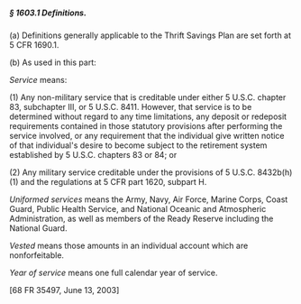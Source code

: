 ##### § 1603.1 Definitions. #####

(a) Definitions generally applicable to the Thrift Savings Plan are set forth at 5 CFR 1690.1.

(b) As used in this part:

*Service* means:

(1) Any non-military service that is creditable under either 5 U.S.C. chapter 83, subchapter III, or 5 U.S.C. 8411. However, that service is to be determined without regard to any time limitations, any deposit or redeposit requirements contained in those statutory provisions after performing the service involved, or any requirement that the individual give written notice of that individual's desire to become subject to the retirement system established by 5 U.S.C. chapters 83 or 84; or

(2) Any military service creditable under the provisions of 5 U.S.C. 8432b(h)(1) and the regulations at 5 CFR part 1620, subpart H.

*Uniformed services* means the Army, Navy, Air Force, Marine Corps, Coast Guard, Public Health Service, and National Oceanic and Atmospheric Administration, as well as members of the Ready Reserve including the National Guard.

*Vested* means those amounts in an individual account which are nonforfeitable.

*Year of service* means one full calendar year of service.

[68 FR 35497, June 13, 2003]